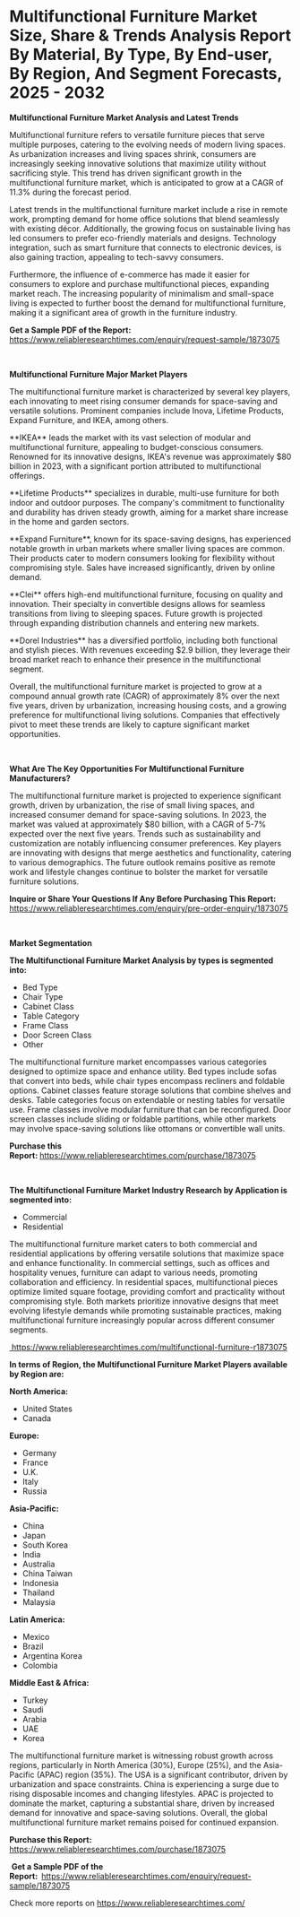 <p><h1>Multifunctional Furniture Market Size, Share & Trends Analysis Report By Material, By Type, By End-user, By Region, And Segment Forecasts, 2025 - 2032</h1></p><p><strong>Multifunctional Furniture Market Analysis and Latest Trends</strong></p>
<p><p>Multifunctional furniture refers to versatile furniture pieces that serve multiple purposes, catering to the evolving needs of modern living spaces. As urbanization increases and living spaces shrink, consumers are increasingly seeking innovative solutions that maximize utility without sacrificing style. This trend has driven significant growth in the multifunctional furniture market, which is anticipated to grow at a CAGR of 11.3% during the forecast period.</p><p>Latest trends in the multifunctional furniture market include a rise in remote work, prompting demand for home office solutions that blend seamlessly with existing décor. Additionally, the growing focus on sustainable living has led consumers to prefer eco-friendly materials and designs. Technology integration, such as smart furniture that connects to electronic devices, is also gaining traction, appealing to tech-savvy consumers.</p><p>Furthermore, the influence of e-commerce has made it easier for consumers to explore and purchase multifunctional pieces, expanding market reach. The increasing popularity of minimalism and small-space living is expected to further boost the demand for multifunctional furniture, making it a significant area of growth in the furniture industry.</p></p>
<p><strong>Get a Sample PDF of the Report:&nbsp;</strong> <a href="https://www.reliableresearchtimes.com/enquiry/request-sample/1873075?utm_campaign=3087&utm_medium=2&utm_source=Github&utm_content=ia&utm_term=04042025&utm_id=multifunctional-furniture">https://www.reliableresearchtimes.com/enquiry/request-sample/1873075</a></p>
<p>&nbsp;</p>
<p><strong>Multifunctional Furniture Major Market Players</strong></p>
<p><p>The multifunctional furniture market is characterized by several key players, each innovating to meet rising consumer demands for space-saving and versatile solutions. Prominent companies include Inova, Lifetime Products, Expand Furniture, and IKEA, among others. </p><p>**IKEA** leads the market with its vast selection of modular and multifunctional furniture, appealing to budget-conscious consumers. Renowned for its innovative designs, IKEA's revenue was approximately $80 billion in 2023, with a significant portion attributed to multifunctional offerings. </p><p>**Lifetime Products** specializes in durable, multi-use furniture for both indoor and outdoor purposes. The company's commitment to functionality and durability has driven steady growth, aiming for a market share increase in the home and garden sectors. </p><p>**Expand Furniture**, known for its space-saving designs, has experienced notable growth in urban markets where smaller living spaces are common. Their products cater to modern consumers looking for flexibility without compromising style. Sales have increased significantly, driven by online demand.</p><p>**Clei** offers high-end multifunctional furniture, focusing on quality and innovation. Their specialty in convertible designs allows for seamless transitions from living to sleeping spaces. Future growth is projected through expanding distribution channels and entering new markets.</p><p>**Dorel Industries** has a diversified portfolio, including both functional and stylish pieces. With revenues exceeding $2.9 billion, they leverage their broad market reach to enhance their presence in the multifunctional segment.</p><p>Overall, the multifunctional furniture market is projected to grow at a compound annual growth rate (CAGR) of approximately 8% over the next five years, driven by urbanization, increasing housing costs, and a growing preference for multifunctional living solutions. Companies that effectively pivot to meet these trends are likely to capture significant market opportunities.</p></p>
<p>&nbsp;</p>
<p><strong>What Are The Key Opportunities For Multifunctional Furniture Manufacturers?</strong></p>
<p><p>The multifunctional furniture market is projected to experience significant growth, driven by urbanization, the rise of small living spaces, and increased consumer demand for space-saving solutions. In 2023, the market was valued at approximately $80 billion, with a CAGR of 5-7% expected over the next five years. Trends such as sustainability and customization are notably influencing consumer preferences. Key players are innovating with designs that merge aesthetics and functionality, catering to various demographics. The future outlook remains positive as remote work and lifestyle changes continue to bolster the market for versatile furniture solutions.</p></p>
<p><strong>Inquire or Share Your Questions If Any Before Purchasing This Report:</strong> <a href="https://www.reliableresearchtimes.com/enquiry/pre-order-enquiry/1873075?utm_campaign=3087&utm_medium=2&utm_source=Github&utm_content=ia&utm_term=04042025&utm_id=multifunctional-furniture">https://www.reliableresearchtimes.com/enquiry/pre-order-enquiry/1873075</a></p>
<p>&nbsp;</p>
<p><strong>Market Segmentation</strong></p>
<p><strong>The Multifunctional Furniture Market Analysis by types is segmented into:</strong></p>
<p><ul><li>Bed Type</li><li>Chair Type</li><li>Cabinet Class</li><li>Table Category</li><li>Frame Class</li><li>Door Screen Class</li><li>Other</li></ul></p>
<p><p>The multifunctional furniture market encompasses various categories designed to optimize space and enhance utility. Bed types include sofas that convert into beds, while chair types encompass recliners and foldable options. Cabinet classes feature storage solutions that combine shelves and desks. Table categories focus on extendable or nesting tables for versatile use. Frame classes involve modular furniture that can be reconfigured. Door screen classes include sliding or foldable partitions, while other markets may involve space-saving solutions like ottomans or convertible wall units.</p></p>
<p><strong>Purchase this Report:&nbsp;</strong><a href="https://www.reliableresearchtimes.com/purchase/1873075?utm_campaign=3087&utm_medium=2&utm_source=Github&utm_content=ia&utm_term=04042025&utm_id=multifunctional-furniture">https://www.reliableresearchtimes.com/purchase/1873075</a></p>
<p>&nbsp;</p>
<p><strong>The Multifunctional Furniture Market Industry Research by Application is segmented into:</strong></p>
<p><ul><li>Commercial</li><li>Residential</li></ul></p>
<p><p>The multifunctional furniture market caters to both commercial and residential applications by offering versatile solutions that maximize space and enhance functionality. In commercial settings, such as offices and hospitality venues, furniture can adapt to various needs, promoting collaboration and efficiency. In residential spaces, multifunctional pieces optimize limited square footage, providing comfort and practicality without compromising style. Both markets prioritize innovative designs that meet evolving lifestyle demands while promoting sustainable practices, making multifunctional furniture increasingly popular across different consumer segments.</p></p>
<p><a href="https://www.reliableresearchtimes.com/multifunctional-furniture-r1873075?utm_campaign=3087&utm_medium=2&utm_source=Github&utm_content=ia&utm_term=04042025&utm_id=multifunctional-furniture">&nbsp;https://www.reliableresearchtimes.com/multifunctional-furniture-r1873075</a></p>
<p><strong>In terms of Region, the Multifunctional Furniture Market Players available by Region are:</strong></p>
<p>
    <p> <strong> North America: </strong>
        <ul>
            <li>United States</li>
            <li>Canada</li>
        </ul>
        </p> 
    <p> <strong> Europe: </strong>
        <ul>
            <li>Germany</li>
            <li>France</li>
            <li>U.K.</li>
            <li>Italy</li>
            <li>Russia</li>
        </ul>
        </p> 
    <p> <strong> Asia-Pacific: </strong>
        <ul>
            <li>China</li>
            <li>Japan</li>
            <li>South Korea</li>
            <li>India</li>
            <li>Australia</li>
            <li>China Taiwan</li>
            <li>Indonesia</li>
            <li>Thailand</li>
            <li>Malaysia</li>
        </ul>
        </p> 
    <p> <strong> Latin America: </strong>
        <ul>
            <li>Mexico</li>
            <li>Brazil</li>
            <li>Argentina Korea</li>
            <li>Colombia</li>
        </ul>
        </p> 
    <p> <strong> Middle East & Africa: </strong>
        <ul>
            <li>Turkey</li>
            <li>Saudi</li>
            <li>Arabia</li>
            <li>UAE</li>
            <li>Korea</li>
        </ul>
    </p>
    </p>
<p><p>The multifunctional furniture market is witnessing robust growth across regions, particularly in North America (30%), Europe (25%), and the Asia-Pacific (APAC) region (35%). The USA is a significant contributor, driven by urbanization and space constraints. China is experiencing a surge due to rising disposable incomes and changing lifestyles. APAC is projected to dominate the market, capturing a substantial share, driven by increased demand for innovative and space-saving solutions. Overall, the global multifunctional furniture market remains poised for continued expansion.</p></p>
<p><strong>Purchase this Report: </strong><a href="https://www.reliableresearchtimes.com/purchase/1873075?utm_campaign=3087&utm_medium=2&utm_source=Github&utm_content=ia&utm_term=04042025&utm_id=multifunctional-furniture">https://www.reliableresearchtimes.com/purchase/1873075</a></p>
<p>&nbsp;<strong>Get a Sample PDF of the Report:&nbsp;&nbsp;</strong><a href="https://www.reliableresearchtimes.com/enquiry/request-sample/1873075?utm_campaign=3087&utm_medium=2&utm_source=Github&utm_content=ia&utm_term=04042025&utm_id=multifunctional-furniture">https://www.reliableresearchtimes.com/enquiry/request-sample/1873075</a></p>
<p><strong></strong></p>
<p>Check more reports on <a href="https://www.reliableresearchtimes.com/?utm_campaign=3087&utm_medium=2&utm_source=Github&utm_content=ia&utm_term=04042025&utm_id=multifunctional-furniture">https://www.reliableresearchtimes.com/</a></p>